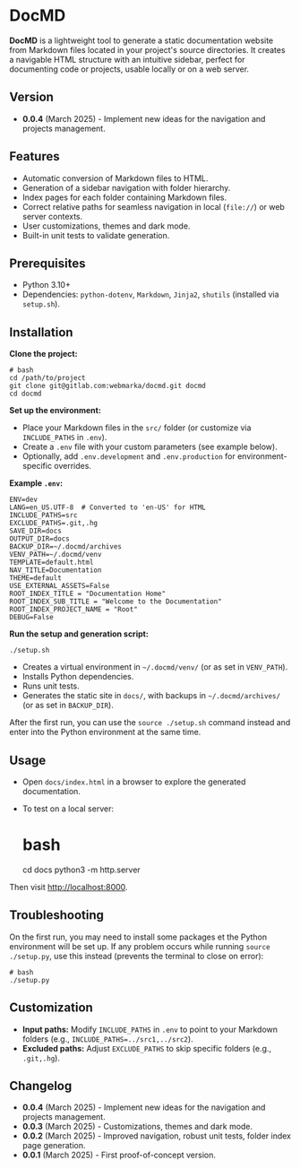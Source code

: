 # DocMD

**DocMD** is a lightweight tool to generate a static documentation website from Markdown files located in your project's source directories. It creates a navigable HTML structure with an intuitive sidebar, perfect for documenting code or projects, usable locally or on a web server.

## Version

- **0.0.4** (March 2025) - Implement new ideas for the navigation and projects management. 

## Features

- Automatic conversion of Markdown files to HTML.
- Generation of a sidebar navigation with folder hierarchy.
- Index pages for each folder containing Markdown files.
- Correct relative paths for seamless navigation in local (`file://`) or web server contexts.
- User customizations, themes and dark mode.
- Built-in unit tests to validate generation.

## Prerequisites

- Python 3.10+
- Dependencies: `python-dotenv`, `Markdown`, `Jinja2`, `shutils` (installed via `setup.sh`).

## Installation

**Clone the project:**

    # bash
    cd /path/to/project
    git clone git@gitlab.com:webmarka/docmd.git docmd
    cd docmd

**Set up the environment:**

- Place your Markdown files in the `src/` folder (or customize via `INCLUDE_PATHS` in `.env`).
- Create a `.env` file with your custom parameters (see example below).
- Optionally, add `.env.development` and `.env.production` for environment-specific overrides.

**Example `.env`:**

    ENV=dev
    LANG=en_US.UTF-8  # Converted to 'en-US' for HTML
    INCLUDE_PATHS=src
    EXCLUDE_PATHS=.git,.hg
    SAVE_DIR=docs
    OUTPUT_DIR=docs
    BACKUP_DIR=~/.docmd/archives
    VENV_PATH=~/.docmd/venv
    TEMPLATE=default.html
    NAV_TITLE=Documentation
    THEME=default
    USE_EXTERNAL_ASSETS=False
    ROOT_INDEX_TITLE = "Documentation Home"
    ROOT_INDEX_SUB_TITLE = "Welcome to the Documentation"
    ROOT_INDEX_PROJECT_NAME = "Root"
    DEBUG=False

**Run the setup and generation script:**

  `./setup.sh`

- Creates a virtual environment in `~/.docmd/venv/` (or as set in `VENV_PATH`).
- Installs Python dependencies.
- Runs unit tests.
- Generates the static site in `docs/`, with backups in `~/.docmd/archives/` (or as set in `BACKUP_DIR`).

After the first run, you can use the `source ./setup.sh` command instead and enter into the Python environment at the same time. 

## Usage

- Open `docs/index.html` in a browser to explore the generated documentation.
- To test on a local server:  

    # bash
    cd docs
    python3 -m http.server

Then visit [http://localhost:8000](http://localhost:8000).

## Troubleshooting

On the first run, you may need to install some packages et the Python environment will be set up. If any problem occurs while running `source ./setup.py`, use this instead (prevents the terminal to close on error): 

    # bash
    ./setup.py

## Customization

- **Input paths:** Modify `INCLUDE_PATHS` in `.env` to point to your Markdown folders (e.g., `INCLUDE_PATHS=../src1,../src2`).
- **Excluded paths:** Adjust `EXCLUDE_PATHS` to skip specific folders (e.g., `.git,.hg`).

## Changelog

- **0.0.4** (March 2025) - Implement new ideas for the navigation and projects management. 
- **0.0.3** (March 2025) - Customizations, themes and dark mode.
- **0.0.2** (March 2025) - Improved navigation, robust unit tests, folder index page generation.
- **0.0.1** (March 2025) - First proof-of-concept version.
